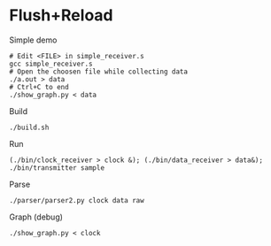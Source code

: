# Flush+Reload

Simple demo
```
# Edit <FILE> in simple_receiver.s
gcc simple_receiver.s
# Open the choosen file while collecting data
./a.out > data
# Ctrl+C to end
./show_graph.py < data
```

Build
```
./build.sh
```

Run
```
(./bin/clock_receiver > clock &); (./bin/data_receiver > data&); ./bin/transmitter sample
```

Parse
```
./parser/parser2.py clock data raw
```

Graph (debug)
```
./show_graph.py < clock
```
